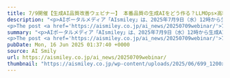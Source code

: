 ```yaml
---
title: 7/9開催【生成AI品質改善ウェビナー】 本番品質の生成AIをどう作る？LLMOps×高精度データで実現する改善プロセス
description: "<p>AIポータルメディア「AIsmiley」は、2025年7月9日（水）12時から生成AI活用をテーマにウェビナーを開催します。 本ウェビナーでは、生成AI活用のポイントについてご紹介。生成AIを本番品質へ改善するポイントか [&#8230;]</p>
<p>The post <a href='https://aismiley.co.jp/ai_news/20250709webinar/'>7/9開催【生成AI品質改善ウェビナー】 本番品質の生成AIをどう作る？LLMOps×高精度データで実現する改善プロセス</a> first appeared on <a href='https://aismiley.co.jp'>AIポータルメディアAIsmiley</a>.</p>"
summary: "<p>AIポータルメディア「AIsmiley」は、2025年7月9日（水）12時から生成AI活用をテーマにウェビナーを開催します。 本ウェビナーでは、生成AI活用のポイントについてご紹介。生成AIを本番品質へ改善するポイントか [&#8230;]</p>
<p>The post <a href='https://aismiley.co.jp/ai_news/20250709webinar/'>7/9開催【生成AI品質改善ウェビナー】 本番品質の生成AIをどう作る？LLMOps×高精度データで実現する改善プロセス</a> first appeared on <a href='https://aismiley.co.jp'>AIポータルメディアAIsmiley</a>.</p>"
pubDate: Mon, 16 Jun 2025 01:37:40 +0000
source: AI Smily
url: https://aismiley.co.jp/ai_news/20250709webinar/
thumbnail: "https://aismiley.co.jp/wp-content/uploads/2025/06/699_1200x628_2.jpg"
---
```


